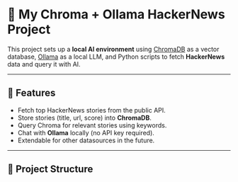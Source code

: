# 📌 My Chroma + Ollama HackerNews Project

This project sets up a **local AI environment** using [ChromaDB](https://www.trychroma.com/) as a vector database, [Ollama](https://ollama.ai/) as a local LLM, and Python scripts to fetch **HackerNews** data and query it with AI.

---

## 🚀 Features
- Fetch top HackerNews stories from the public API.
- Store stories (title, url, score) into **ChromaDB**.
- Query Chroma for relevant stories using keywords.
- Chat with **Ollama** locally (no API key required).
- Extendable for other datasources in the future.

---

## 📂 Project Structure
